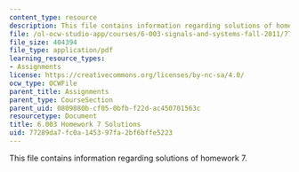 ```yaml
---
content_type: resource
description: This file contains information regarding solutions of homework 7.
file: /ol-ocw-studio-app/courses/6-003-signals-and-systems-fall-2011/77289da7fc0a145397fa2bf6bffe5223_MIT6_003F11_sol07.pdf
file_size: 404394
file_type: application/pdf
learning_resource_types:
- Assignments
license: https://creativecommons.org/licenses/by-nc-sa/4.0/
ocw_type: OCWFile
parent_title: Assignments
parent_type: CourseSection
parent_uid: 0809880b-cf05-0bfb-f22d-ac450701563c
resourcetype: Document
title: 6.003 Homework 7 Solutions
uid: 77289da7-fc0a-1453-97fa-2bf6bffe5223
---
```

This file contains information regarding solutions of homework 7.